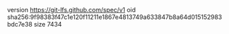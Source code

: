 version https://git-lfs.github.com/spec/v1
oid sha256:9f98383f47c1e120f11211e1867e4813749a633847b8a64d015152983bdc7e38
size 7434

